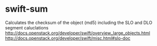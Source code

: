 swift-sum
=========

Calculates the checksum of the object (md5) including the SLO and DLO segment caluclations 
<http://docs.openstack.org/developer/swift/overview_large_objects.html>
<http://docs.openstack.org/developer/swift/misc.html#slo-doc>
